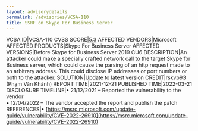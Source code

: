 ```yaml
---
layout: advisorydetails
permalink: /advisories/VCSA-110
title: SSRF on Skype For Business Server
---
```

VCSA ID|VCSA-110
CVSS SCORE|[5.3](https://nvd.nist.gov/vuln-metrics/cvss/v3-calculator?calculator&version=3.0&vector=(AV:N/AC:L/PR:N/UI:N/S:U/C:L/I:N/A:N))
AFFECTED VENDORS|Microsoft
AFFECTED PRODUCTS|Skype For Business Server
AFFECTED VERSIONS|Before Skype for Business Server 2019 CU6
DESCRIPTION|An attacker could make a specially crafted network call to the target Skype for Business server, which could cause the parsing of an http request made to an arbitrary address. This could disclose IP addresses or port numbers or both to the attacker.
SOLUTION|Update to latest version
CREDIT|rskvp93 (Phạm Văn Khánh)
REPORT TIME|2021-12-21
PUBLISHED TIME|2022-03-21
DISCLOSURE TIMELINE|&#8226; 21/12/2021 – Reported the vulnerability to the vendor<br>&#8226; 12/04/2022 – The vendor accepted the report and publish the patch
REFERENCES|&#8226; [https://msrc.microsoft.com/update-guide/vulnerability/CVE-2022-26910](https://msrc.microsoft.com/update-guide/vulnerability/CVE-2022-26910)
